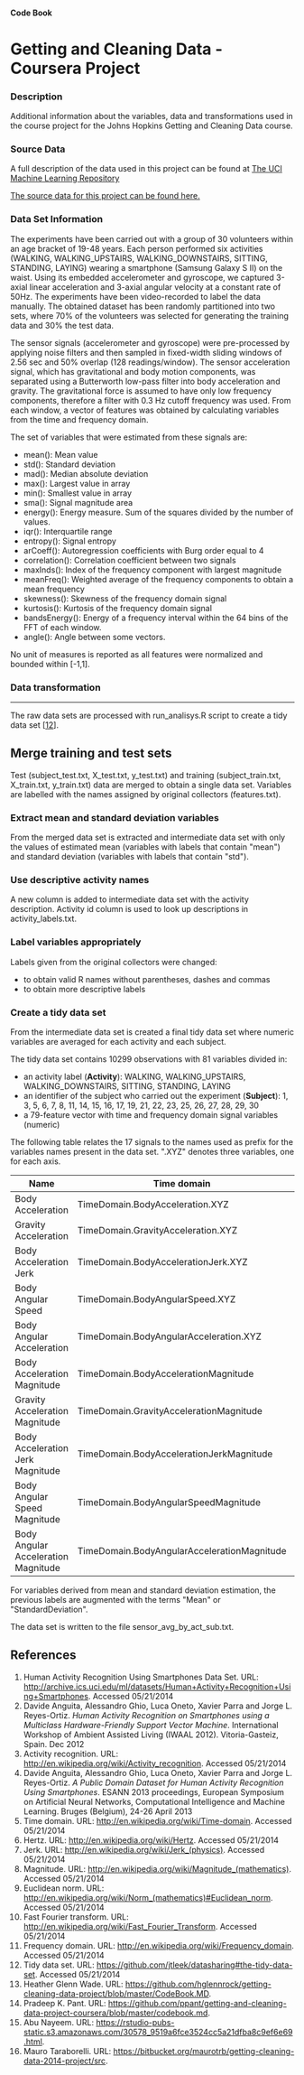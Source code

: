#### Code Book
Getting and Cleaning Data - Coursera Project
========


### Description


Additional information about the variables, data and transformations used in the course project for the Johns Hopkins Getting and Cleaning Data course.



### Source Data


A full description of the data used in this project can be found at [The UCI Machine Learning Repository](http://archive.ics.uci.edu/ml/datasets/Human+Activity+Recognition+Using+Smartphones)

[The source data for this project can be found here.](https://d396qusza40orc.cloudfront.net/getdata%2Fprojectfiles%2FUCI%20HAR%20Dataset.zip)



### Data Set Information

The experiments have been carried out with a group of 30 volunteers within an age bracket of 19-48 years. Each person performed six activities (WALKING, WALKING_UPSTAIRS, WALKING_DOWNSTAIRS, SITTING, STANDING, LAYING) wearing a smartphone (Samsung Galaxy S II) on the waist. Using its embedded accelerometer and gyroscope, we captured 3-axial linear acceleration and 3-axial angular velocity at a constant rate of 50Hz. The experiments have been video-recorded to label the data manually. The obtained dataset has been randomly partitioned into two sets, where 70% of the volunteers was selected for generating the training data and 30% the test data. 


The sensor signals (accelerometer and gyroscope) were pre-processed by applying noise filters and then sampled in fixed-width sliding windows of 2.56 sec and 50% overlap (128 readings/window). The sensor acceleration signal, which has gravitational and body motion components, was separated using a Butterworth low-pass filter into body acceleration and gravity.
The gravitational force is assumed to have only low frequency components, therefore a filter with 0.3 Hz cutoff frequency was used. From each window, a vector of features was obtained by calculating variables from the time and frequency domain.


The set of variables that were estimated from these signals are: 

*  mean(): Mean value
*  std(): Standard deviation
*  mad(): Median absolute deviation 
*  max(): Largest value in array
*  min(): Smallest value in array
*  sma(): Signal magnitude area
*  energy(): Energy measure. Sum of the squares divided by the number of values. 
*  iqr(): Interquartile range 
*  entropy(): Signal entropy
*  arCoeff(): Autoregression coefficients with Burg order equal to 4
*  correlation(): Correlation coefficient between two signals
*  maxInds(): Index of the frequency component with largest magnitude
*  meanFreq(): Weighted average of the frequency components to obtain a mean frequency
*  skewness(): Skewness of the frequency domain signal 
*  kurtosis(): Kurtosis of the frequency domain signal 
*  bandsEnergy(): Energy of a frequency interval within the 64 bins of the FFT
   of each window.
*  angle(): Angle between some vectors.

No unit of measures is reported as all features were normalized and bounded
within [-1,1].

### Data transformation
-------------------

The raw data sets are processed with run_analisys.R script to create a tidy data
set [[12](#tidy-dataset)].

## Merge training and test sets

Test (subject_test.txt, X_test.txt, y_test.txt) and training (subject_train.txt, X_train.txt, y_train.txt) data are merged to obtain
a single data set. Variables are labelled with the names assigned by original
collectors (features.txt).

### Extract mean and standard deviation variables

From the merged data set is extracted and intermediate data set with only the
values of estimated mean (variables with labels that contain "mean") and standard
deviation (variables with labels that contain "std").

### Use descriptive activity names

A new column is added to intermediate data set with the activity description.
Activity id column is used to look up descriptions in activity_labels.txt.

### Label variables appropriately

Labels given from the original collectors were changed:
* to obtain valid R names without parentheses, dashes and commas
* to obtain more descriptive labels

### Create a tidy data set

From the intermediate data set is created a final tidy data set where numeric
variables are averaged for each activity and each subject.

The tidy data set contains 10299 observations with 81 variables divided in:

*  an activity label (__Activity__): WALKING, WALKING_UPSTAIRS, WALKING_DOWNSTAIRS, SITTING, STANDING, LAYING
*  an identifier of the subject who carried out the experiment (__Subject__):
   1, 3, 5, 6, 7, 8, 11, 14, 15, 16, 17, 19, 21, 22, 23, 25, 26, 27, 28, 29, 30
*  a 79-feature vector with time and frequency domain signal variables (numeric)

The following table relates the 17 signals to the names used as prefix for the
variables names present in the data set. ".XYZ" denotes three variables, one for each axis.

Name                                  | Time domain                                 | Frequency domain
------------------------------------- | ------------------------------------------- | ------------------------------------------------
Body Acceleration                     | TimeDomain.BodyAcceleration.XYZ             | FrequencyDomain.BodyAcceleration.XYZ
Gravity Acceleration                  | TimeDomain.GravityAcceleration.XYZ          |
Body Acceleration Jerk                | TimeDomain.BodyAccelerationJerk.XYZ         | FrequencyDomain.BodyAccelerationJerk.XYZ
Body Angular Speed                    | TimeDomain.BodyAngularSpeed.XYZ             | FrequencyDomain.BodyAngularSpeed.XYZ
Body Angular Acceleration             | TimeDomain.BodyAngularAcceleration.XYZ      |
Body Acceleration Magnitude           | TimeDomain.BodyAccelerationMagnitude        | FrequencyDomain.BodyAccelerationMagnitude
Gravity Acceleration Magnitude        | TimeDomain.GravityAccelerationMagnitude     |
Body Acceleration Jerk Magnitude      | TimeDomain.BodyAccelerationJerkMagnitude    | FrequencyDomain.BodyAccelerationJerkMagnitude
Body Angular Speed Magnitude          | TimeDomain.BodyAngularSpeedMagnitude        | FrequencyDomain.BodyAngularSpeedMagnitude
Body Angular Acceleration Magnitude   | TimeDomain.BodyAngularAccelerationMagnitude | FrequencyDomain.BodyAngularAccelerationMagnitude

For variables derived from mean and standard deviation estimation, the previous labels
are augmented with the terms "Mean" or "StandardDeviation".

The data set is written to the file sensor_avg_by_act_sub.txt.

References
----------

1.  <a name="uci-har"/>Human Activity Recognition Using Smartphones Data Set.
    URL: <http://archive.ics.uci.edu/ml/datasets/Human+Activity+Recognition+Using+Smartphones>. Accessed 05/21/2014
2. <a name="har-smart"/>Davide Anguita, Alessandro Ghio, Luca Oneto, Xavier Parra and Jorge L. Reyes-Ortiz.
   *Human Activity Recognition on Smartphones using a Multiclass Hardware-Friendly Support Vector Machine*.
   International Workshop of Ambient Assisted Living (IWAAL 2012). Vitoria-Gasteiz, Spain. Dec 2012
3.  <a name="activity-recognition"/>Activity recognition. URL: <http://en.wikipedia.org/wiki/Activity_recognition>.
    Accessed 05/21/2014
4. <a name="har-smart2"/>Davide Anguita, Alessandro Ghio, Luca Oneto, Xavier Parra and Jorge L. Reyes-Ortiz.
   *A Public Domain Dataset for Human Activity Recognition Using Smartphones*.
   ESANN 2013 proceedings, European Symposium on Artificial Neural Networks, Computational Intelligence and
   Machine Learning. Bruges (Belgium), 24-26 April 2013
5.  <a name="time-domain"/>Time domain. URL: <http://en.wikipedia.org/wiki/Time-domain>.
    Accessed 05/21/2014
6.  <a name="hertz"/>Hertz. URL: <http://en.wikipedia.org/wiki/Hertz>. Accessed 05/21/2014
7.  <a name="jerk"/>Jerk. URL: <http://en.wikipedia.org/wiki/Jerk_(physics)>. Accessed 05/21/2014
8.  <a name="magnitude"/>Magnitude. URL: <http://en.wikipedia.org/wiki/Magnitude_(mathematics)>. Accessed 05/21/2014
9.  <a name="euclidean-norm"/>Euclidean norm. URL: <http://en.wikipedia.org/wiki/Norm_(mathematics)#Euclidean_norm>.
    Accessed 05/21/2014
10.  <a name="fft"/>Fast Fourier transform. URL: <http://en.wikipedia.org/wiki/Fast_Fourier_Transform>.
     Accessed 05/21/2014
11.  <a name="freq-domain"/>Frequency domain. URL: <http://en.wikipedia.org/wiki/Frequency_domain>.
     Accessed 05/21/2014
12.  <a name="tidy-dataset"/>Tidy data set. URL: <https://github.com/jtleek/datasharing#the-tidy-data-set>.
     Accessed 05/21/2014
13. <a name="Heather Glenn Wade"/>Heather Glenn Wade. URL: <https://github.com/hglennrock/getting-cleaning-data-project/blob/master/CodeBook.MD>.
14. <a name="Pradeep K. Pant"/>Pradeep K. Pant. URL: <https://github.com/ppant/getting-and-cleaning-data-project-coursera/blob/master/codebook.md>.
15. <a name="Abu Nayeem"/>Abu Nayeem. URL: <https://rstudio-pubs-static.s3.amazonaws.com/30578_9519a6fce3524cc5a21dfba8c9ef6e69.html>.
16. <a name="Mauro Taraborelli"/>Mauro Taraborelli. URL: <https://bitbucket.org/maurotrb/getting-cleaning-data-2014-project/src>.
